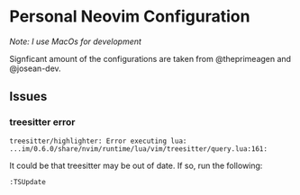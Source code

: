 # Personal Neovim Configuration

_Note: I use MacOs for development_

Signficant amount of the configurations are taken from @theprimeagen and @josean-dev.

## Issues

### treesitter error

```
treesitter/highlighter: Error executing lua: ...im/0.6.0/share/nvim/runtime/lua/vim/treesitter/query.lua:161:
```

It could be that treesitter may be out of date. If so, run the following:

```
:TSUpdate
```
